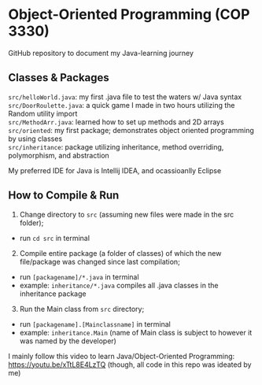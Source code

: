 # Object-Oriented Programming (COP 3330)

GitHub repository to document my Java-learning journey

## Classes & Packages
```src/helloWorld.java```: my first .java file to test the waters w/ Java syntax<br>
```src/DoorRoulette.java```: a quick game I made in two hours utilizing the Random utility import<br>
```src/MethodArr.java```: learned how to set up methods and 2D arrays<br>
```src/oriented```: my first package; demonstrates object oriented programming by using classes<br>
```src/inheritance```: package utilizing inheritance, method overriding, polymorphism, and abstraction<br>

My preferred IDE for Java is Intellij IDEA, and ocassioanlly Eclipse

## How to Compile & Run
1. Change directory to ```src``` (assuming new files were made in the src folder);
- run ```cd src``` in terminal
2. Compile entire package (a folder of classes) of which the new file/package was changed since last compilation;
- run ```[packagename]/*.java``` in terminal
- example: ```inheritance/*.java``` compiles all .java classes in the inheritance package
3. Run the Main class from ```src``` directory;
- run ```[packagename].[Mainclassname]``` in terminal
- example: ```inheritance.Main``` (name of Main class is subject to however it was named by the developer)

I mainly follow this video to learn Java/Object-Oriented Programming:<br>
https://youtu.be/xTtL8E4LzTQ (though, all code in this repo was ideated by me)